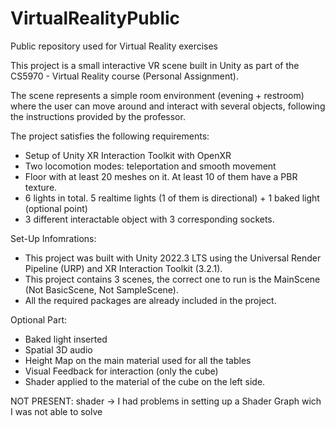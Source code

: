 # VirtualRealityPublic
Public repository used for Virtual Reality exercises

This project is a small interactive VR scene built in Unity as part of the CS5970 - Virtual Reality course (Personal Assignment).

The scene represents a simple room environment (evening + restroom) where the user can move around and interact with several objects, following the instructions provided by the professor.

The project satisfies the following requirements:
- Setup of Unity XR Interaction Toolkit with OpenXR
- Two locomotion modes: teleportation and smooth movement
- Floor with at least 20 meshes on it. At least 10 of them have a PBR texture. 
- 6 lights in total. 5 realtime lights (1 of them is directional) + 1 baked light (optional point)
- 3 different interactable object with 3 corresponding sockets.

Set-Up Infomrations:
- This project was built with Unity 2022.3 LTS using the Universal Render Pipeline (URP) and XR Interaction Toolkit (3.2.1).  
- This project contains 3 scenes, the correct one to run is the MainScene (Not BasicScene, Not SampleScene).
- All the required packages are already included in the project.
  
  
Optional Part:
- Baked light inserted
- Spatial 3D audio
- Height Map on the main material used for all the tables
- Visual Feedback for interaction (only the cube)
- Shader applied to the material of the cube on the left side. 

NOT PRESENT: shader -> I had problems in setting up a Shader Graph wich I was not able to solve

